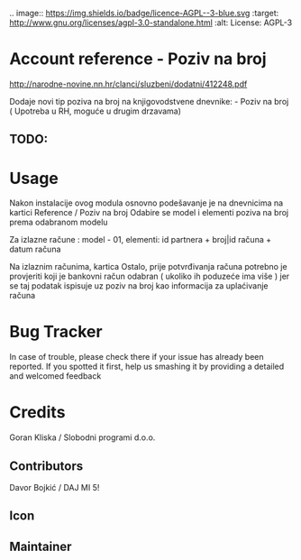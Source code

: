 .. image:: https://img.shields.io/badge/licence-AGPL--3-blue.svg
   :target: http://www.gnu.org/licenses/agpl-3.0-standalone.html
   :alt: License: AGPL-3


Account reference - Poziv na broj
=================================

http://narodne-novine.nn.hr/clanci/sluzbeni/dodatni/412248.pdf

Dodaje novi tip poziva na broj na knjigovodstvene dnevnike:
    - Poziv na broj ( Upotreba u RH, moguće u drugim drzavama)


TODO:
-----

Usage
=====

Nakon instalacije ovog modula  osnovno podešavanje je na dnevnicima na kartici Reference / Poziv na broj
Odabire se model i elementi poziva na broj prema odabranom modelu

Za izlazne račune : model - 01, elementi: id partnera + broj|id računa + datum računa

Na izlaznim računima, kartica Ostalo, prije potvrđivanja računa potrebno je provjeriti
koji je bankovni račun odabran ( ukoliko ih poduzeće ima više ) jer se taj podatak ispisuje
uz poziv na broj kao informacija za uplaćivanje računa


Bug Tracker
===========

In case of trouble, please check there if your issue has already been reported.
If you spotted it first, help us smashing it by providing a detailed and welcomed feedback

Credits
=======

Goran Kliska / Slobodni programi d.o.o.

Contributors
------------
Davor Bojkić / DAJ MI 5!

Icon
----


Maintainer
----------




